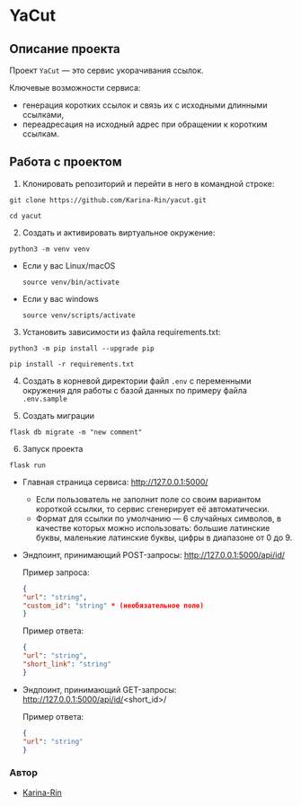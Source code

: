 # YaCut

## Описание проекта
Проект `YaCut` — это сервис укорачивания ссылок.

Ключевые возможности сервиса:
- генерация коротких ссылок и связь их с исходными длинными ссылками,
- переадресация на исходный адрес при обращении к коротким ссылкам.

## Работа с проектом

1. Клонировать репозиторий и перейти в него в командной строке:

```
git clone https://github.com/Karina-Rin/yacut.git
```

```
cd yacut
```

2. Cоздать и активировать виртуальное окружение:

```
python3 -m venv venv
```

* Если у вас Linux/macOS

    ```
    source venv/bin/activate
    ```

* Если у вас windows

    ```
    source venv/scripts/activate
    ```

3. Установить зависимости из файла requirements.txt:

```
python3 -m pip install --upgrade pip
```
```
pip install -r requirements.txt
```

4. Создать в корневой директории файл `.env` с переменными окружения для работы 
с базой данных по примеру файла `.env.sample`

5. Создать миграции
```
flask db migrate -m "new comment"
```

6. Запуск проекта

```
flask run
```
- Главная страница сервиса: http://127.0.0.1:5000/

    * Если пользователь не заполнит поле со своим вариантом короткой ссылки, то 
    сервис сгенерирует её автоматически. 
    * Формат для ссылки по умолчанию — 6 случайных символов, в качестве которых
    можно использовать: большие латинские буквы, маленькие латинские буквы, цифры 
    в диапазоне от 0 до 9.

- Эндпоинт, принимающий POST-запросы: http://127.0.0.1:5000/api/id/

    Пример запроса:

    ```json
    {
    "url": "string",
    "custom_id": "string" * (необязательное поле)
    }
    ```
    Пример ответа:

    ```json
    {
    "url": "string",
    "short_link": "string"
    }
    ```

- Эндпоинт, принимающий GET-запросы: http://127.0.0.1:5000/api/id/<short_id>/

    Пример ответа:

    ```json
    {
    "url": "string"
    }
    ```

### Автор
- [Karina-Rin](https://github.com/Karina-Rin "GitHub аккаунт")
